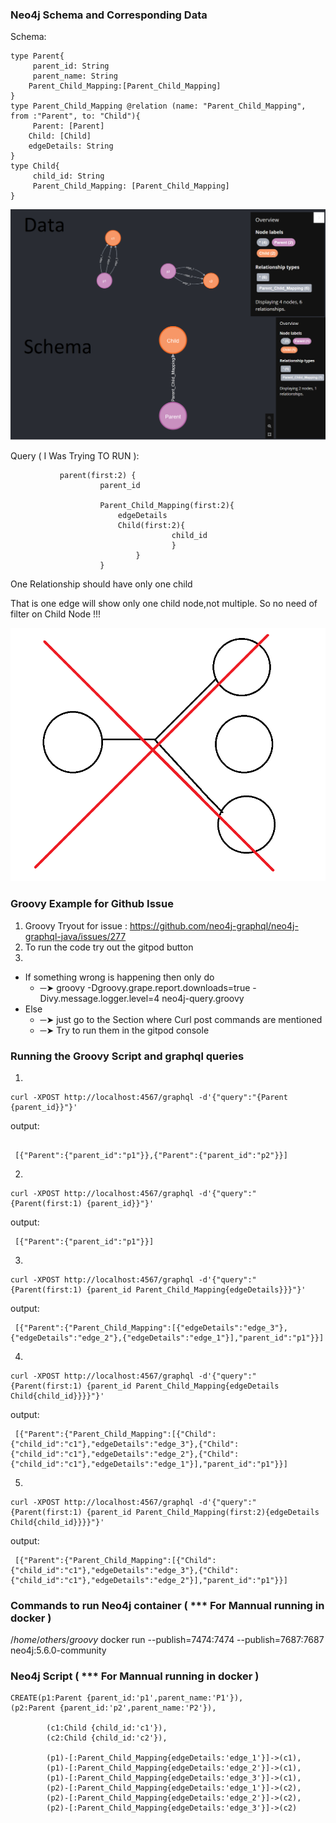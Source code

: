### Neo4j Schema and Corresponding Data

Schema:

```
type Parent{
     parent_id: String
     parent_name: String
    Parent_Child_Mapping:[Parent_Child_Mapping]
}
type Parent_Child_Mapping @relation (name: "Parent_Child_Mapping", from :"Parent", to: "Child"){
     Parent: [Parent]
    Child: [Child]
    edgeDetails: String
}
type Child{
     child_id: String
     Parent_Child_Mapping: [Parent_Child_Mapping]
}
```

![neo4j](./neo4j-parent-child.png)

Query ( I Was Trying TO RUN ):

```
           parent(first:2) {
                    parent_id

                    Parent_Child_Mapping(first:2){
                        edgeDetails
                        Child(first:2){
                                    child_id
                                    }
                            }
                    }
```

One Relationship should have only one child

That is one edge will show only one child node,not multiple.
So no need of filter on Child Node !!!

![neo4j-property-not-possible](./neo4j-not-possible-prop.png)

### Groovy Example for Github Issue

1. Groovy Tryout for issue : https://github.com/neo4j-graphql/neo4j-graphql-java/issues/277
2. To run the code try out the gitpod button
3.

- If something wrong is happening then only do
  - ─➤ groovy -Dgroovy.grape.report.downloads=true -Divy.message.logger.level=4 neo4j-query.groovy
- Else
  - ─➤ just go to the Section where Curl post commands are mentioned
  - ─➤ Try to run them in the gitpod console

### Running the Groovy Script and graphql queries

1.

```
curl -XPOST http://localhost:4567/graphql -d'{"query":"{Parent {parent_id}}"}'
```

output:

```

 [{"Parent":{"parent_id":"p1"}},{"Parent":{"parent_id":"p2"}}]
```

2.

```
curl -XPOST http://localhost:4567/graphql -d'{"query":"{Parent(first:1) {parent_id}}"}'
```

output:

```
 [{"Parent":{"parent_id":"p1"}}]
```

3.

```
curl -XPOST http://localhost:4567/graphql -d'{"query":"{Parent(first:1) {parent_id Parent_Child_Mapping{edgeDetails}}}"}'
```

output:

```
 [{"Parent":{"Parent_Child_Mapping":[{"edgeDetails":"edge_3"},{"edgeDetails":"edge_2"},{"edgeDetails":"edge_1"}],"parent_id":"p1"}}]
```

4.

```
curl -XPOST http://localhost:4567/graphql -d'{"query":"{Parent(first:1) {parent_id Parent_Child_Mapping{edgeDetails Child{child_id}}}}"}'
```

output:

```
 [{"Parent":{"Parent_Child_Mapping":[{"Child":{"child_id":"c1"},"edgeDetails":"edge_3"},{"Child":{"child_id":"c1"},"edgeDetails":"edge_2"},{"Child":{"child_id":"c1"},"edgeDetails":"edge_1"}],"parent_id":"p1"}}]
```

5.

```
curl -XPOST http://localhost:4567/graphql -d'{"query":"{Parent(first:1) {parent_id Parent_Child_Mapping(first:2){edgeDetails Child{child_id}}}}"}'
```

output:

```
 [{"Parent":{"Parent_Child_Mapping":[{"Child":{"child_id":"c1"},"edgeDetails":"edge_3"},{"Child":{"child_id":"c1"},"edgeDetails":"edge_2"}],"parent_id":"p1"}}]
```

### Commands to run Neo4j container ( \*\*\* For Mannual running in docker )

$/home/others/groovy$ docker run --publish=7474:7474 --publish=7687:7687 neo4j:5.6.0-community

### Neo4j Script ( \*\*\* For Mannual running in docker )

```
CREATE(p1:Parent {parent_id:'p1',parent_name:'P1'}),
(p2:Parent {parent_id:'p2',parent_name:'P2'}),

        (c1:Child {child_id:'c1'}),
        (c2:Child {child_id:'c2'}),

        (p1)-[:Parent_Child_Mapping{edgeDetails:'edge_1'}]->(c1),
        (p1)-[:Parent_Child_Mapping{edgeDetails:'edge_2'}]->(c1),
        (p1)-[:Parent_Child_Mapping{edgeDetails:'edge_3'}]->(c1),
        (p2)-[:Parent_Child_Mapping{edgeDetails:'edge_1'}]->(c2),
        (p2)-[:Parent_Child_Mapping{edgeDetails:'edge_2'}]->(c2),
        (p2)-[:Parent_Child_Mapping{edgeDetails:'edge_3'}]->(c2)
```
